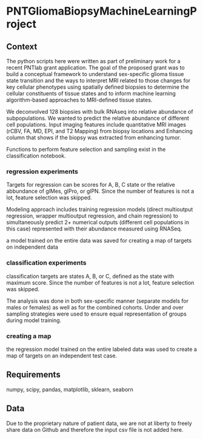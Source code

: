 # PNTGliomaBiopsyMachineLearningProject

## Context

The python scripts here were written as part of preliminary work for a recent PNTlab grant application. The goal of the proposed grant was to build a conceptual framework to understand sex-specific glioma tissue state transition and the ways to interpret MRI related to those changes for key cellular phenotypes using spatially defined biopsies to determine the cellular constituents of tissue states and to inform machine learning algorithm-based approaches to MRI-defined tissue states. 

We deconvolved 128 biopsies with bulk RNAseq into relative abundance of subpopulations. We wanted to predict the relative abundance of different cell populations. Input imaging features include quantitative MRI images (rCBV, FA, MD, EPI, and T2 Mapping) from biopsy locations and Enhancing column that shows if the biopsy was extracted from enhancing tumor.


Functions to perform feature selection and sampling exist in the classification notebook. 

### regression experiments
Targets for regression can be scores for A, B, C state or the relative abbundance of glMes, glPro, or glPN. Since the number of features is not a lot,  feature selection was skipped. 

Modeling approach includes training regression models (direct multioutput regression, wrapper multioutput regression, and chain regression) to simultaneously predict 2+ numerical outputs (different cell populations in this case) represented with their abundance measured using RNASeq.

a model trained on the entire data was saved for creating a map of targets on independent data

### classification experiments

classification targets are states A, B, or C, defined as the state with maximum score. Since the number of features is not a lot,  feature selection was skipped. 

The analysis was done in both sex-specific manner (separate models for males or females) as well as for the combined cohorts. Under and over sampling strategies were used to ensure equal representation of groups during model training.

### creating a map
the regression model trained on the entire labeled data was used to create a map of targets on an independent test case.
 
## Requirements
numpy, scipy, pandas, matplotlib, sklearn, seaborn

## Data
Due to the proprietary nature of patient data, we are not at liberty to freely share data on Github and therefore the input csv file is not added here. 

